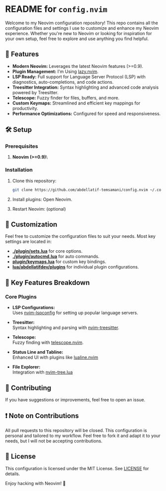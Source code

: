 # README for `config.nvim`

Welcome to my Neovim configuration repository! This repo contains all the
configuration files and settings I use to customize and enhance my Neovim
experience. Whether you're new to Neovim or looking for inspiration for your own
setup, feel free to explore and use anything you find helpful.

## 🚀 Features

- **Modern Neovim:** Leverages the latest Neovim features (>=0.9).
- **Plugin Management:** I'm Using
  [lazy.nvim](https://github.com/folke/lazy.nvim).
- **LSP Ready:** Full support for Language Server Protocol (LSP) with
  diagnostics, auto-completions, and code actions.
- **Treesitter Integration:** Syntax highlighting and advanced code analysis
  powered by Treesitter.
- **Telescope:** Fuzzy finder for files, buffers, and more.
- **Custom Keymaps:** Streamlined and efficient key mappings for productivity.
- **Performance Optimizations:** Configured for speed and responsiveness.

## 🛠️ Setup

### Prerequisites

1. **Neovim (>=0.9)**\

### Installation

1. Clone this repository:
   ```bash
   git clone https://github.com/abdellatif-temsamani/config.nvim ~/.config/nvim
   ```

2. Install plugins: Open Neovim.

3. Restart Neovim: (optional)

## 🔧 Customization

Feel free to customize the configuration files to suit your needs. Most key
settings are located in:

- **[./plugin/sets.lua](plugin/sets.lua)** for core options.
- **[./plugin/autocmd.lua](./plugin/autocmd.lua)** for auto commands.
- **[plugin/keymaps.lua](./plugin/keymaps.lua)** for custom key bindings.
- **[lua/abdellatifdev/plugins](./lua/abdellatifdev/plugins)** for individual
  plugin configurations.

## 📜 Key Features Breakdown

### Core Plugins

- **LSP Configurations:**\
  Uses [nvim-lspconfig](https://github.com/neovim/nvim-lspconfig) for setting up
  popular language servers.

- **Treesitter:**\
  Syntax highlighting and parsing with
  [nvim-treesitter](https://github.com/nvim-treesitter/nvim-treesitter).

- **Telescope:**\
  Fuzzy finding with
  [telescope.nvim](https://github.com/nvim-telescope/telescope.nvim).

- **Status Line and Tabline:**\
  Enhanced UI with plugins like
  [lualine.nvim](https://github.com/nvim-lualine/lualine.nvim)

- **File Explorer:**\
  Integration with [nvim-tree.lua](https://github.com/nvim-tree/nvim-tree.lua)

## 🤝 Contributing

If you have suggestions or improvements, feel free to open an issue.

## ❗ Note on Contributions

All pull requests to this repository will be closed. This configuration is
personal and tailored to my workflow. Feel free to fork it and adapt it to your
needs, but I will not be accepting contributions.

## 📄 License

This configuration is licensed under the MIT License. See [LICENSE](./LICENSE)
for details.

Enjoy hacking with Neovim! 🚀
